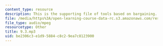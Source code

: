 ```yaml
---
content_type: resource
description: This is the supporting file of tools based on bargaining.
file: /media/https%3A/open-learning-course-data-rc.s3.amazonaws.com/res-21g-003-learning-chinese-a-foundation-course-in-mandarin-spring-2011/be2306c3e1d95884c8c29ea7c8123900_9.3.mp3
file_type: audio/mpeg
resourcetype: Other
title: 9.3.mp3
uid: be2306c3-e1d9-5884-c8c2-9ea7c8123900
---
```

